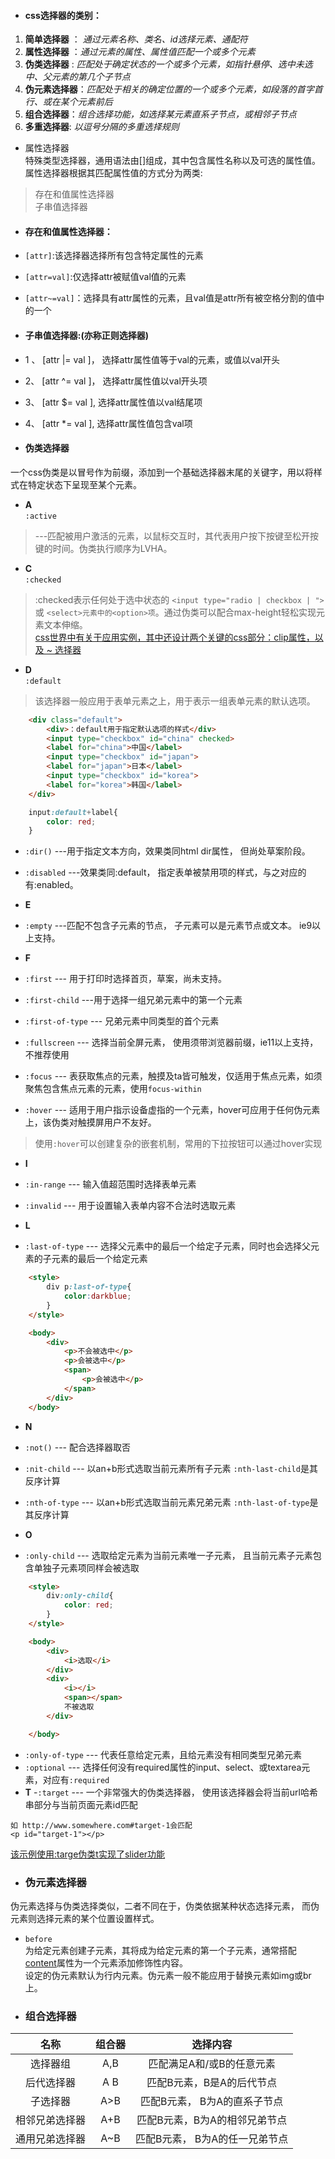 - #### css选择器的类别：  
<ol>
    <li> <strong>简单选择器</strong> ： <i>通过元素名称、类名、id选择元素、通配符</i></li>
    <li> <strong>属性选择器</strong> ：<i>通过元素的属性、属性值匹配一个或多个元素</i></li>
    <li> <strong>伪类选择器</strong> : <i>匹配处于确定状态的一个或多个元素，如指针悬停、选中未选中、父元素的第几个子节点</i></li>
    <li> <strong>伪元素选择器</strong>：<i>匹配处于相关的确定位置的一个或多个元素，如段落的首字首行、或在某个元素前后</i></li>
    <li><strong>组合选择器</strong>：<i>组合选择功能，如选择某元素直系子节点，或相邻子节点</i></li>
    <li><strong>多重选择器</strong>: <i>以逗号分隔的多重选择规则</i></li>
</ol>

- 属性选择器  
特殊类型选择器，通用语法由[]组成，其中包含属性名称以及可选的属性值。属性选择器根据其匹配属性值的方式分为两类:  
>存在和值属性选择器  
>子串值选择器  
      
- #### 存在和值属性选择器：    
- `[attr]`:该选择器选择所有包含特定属性的元素  
- `[attr=val]`:仅选择attr被赋值val值的元素  
- `[attr~=val]`：选择具有attr属性的元素，且val值是attr所有被空格分割的值中的一个  
  
- #### 子串值选择器:(亦称正则选择器)  
  
- 1 、 [attr |= val ]， 选择attr属性值等于val的元素，或值以val开头  
- 2、 [attr ^= val ]， 选择attr属性值以val开头项  
- 3、 [attr $= val ], 选择attr属性值以val结尾项  
- 4、 [attr *= val ], 选择attr属性值包含val项  
  
- #### 伪类选择器  
一个css伪类是以冒号作为前缀，添加到一个基础选择器末尾的关键字，用以将样式在特定状态下呈现至某个元素。  
  
- **A**  
`:active`   
>---匹配被用户激活的元素，以鼠标交互时，其代表用户按下按键至松开按键的时间。伪类执行顺序为LVHA。  
  
- **C**  
`:checked`  
>:checked表示任何处于选中状态的 `<input type="radio | checkbox | ">` 或 `<select>元素中的<option>项`。通过伪类可以配合max-height轻松实现元素文本伸缩。  
>[css世界中有关于应用实例，其中还设计两个关键的css部分：clip属性，以及 ~ 选择器](https://demo.cssworld.cn/3/3-2.php)  
  
- **D**  
`:default`  
>该选择器一般应用于表单元素之上，用于表示一组表单元素的默认选项。  
```html
    <div class="default">
        <div>：default用于指定默认选项的样式</div>
        <input type="checkbox" id="china" checked>
        <label for="china">中国</label>
        <input type="checkbox" id="japan">
        <label for="japan">日本</label>
        <input type="checkbox" id="korea">
        <label for="korea">韩国</label>
    </div>
```  
```css
    input:default+label{
        color: red;
    }
```  
- `:dir()` ---用于指定文本方向，效果类同html dir属性， 但尚处草案阶段。   
- `:disabled` ---效果类同:default， 指定表单被禁用项的样式，与之对应的有:enabled。  
  
- **E**  
- `:empty` ---匹配不包含子元素的节点， 子元素可以是元素节点或文本。 ie9以上支持。   
  
- **F**  
- `:first` --- 用于打印时选择首页，草案，尚未支持。  
- `:first-child` ---用于选择一组兄弟元素中的第一个元素  
- `:first-of-type` --- 兄弟元素中同类型的首个元素  
- `:fullscreen` --- 选择当前全屏元素， 使用须带浏览器前缀，ie11以上支持，不推荐使用  
- `:focus` --- 表获取焦点的元素，触摸及ta皆可触发，仅适用于焦点元素，如须聚焦包含焦点元素的元素，使用`focus-within`
- `:hover` --- 适用于用户指示设备虚指的一个元素，hover可应用于任何伪元素上，该伪类对触摸屏用户不友好。  
>使用`:hover`可以创建复杂的嵌套机制，常用的下拉按钮可以通过hover实现  
  
- **I**  
- `:in-range` --- 输入值超范围时选择表单元素  
- `:invalid` --- 用于设置输入表单内容不合法时选取元素    
  
- **L**  
- `:last-of-type` --- 选择父元素中的最后一个给定子元素，同时也会选择父元素的子元素的最后一个给定元素
```html
    <style>
        div p:last-of-type{
            color:darkblue;
        }
    </style>

    <body>
        <div>
            <p>不会被选中</p>
            <p>会被选中</p>
            <span>
                <p>会被选中</p>
            </span>
        </div>
    </body>

``` 
  
- **N**
- `:not()` --- 配合选择器取否  
- `:nit-child` --- 以an+b形式选取当前元素所有子元素  `:nth-last-child`是其反序计算  
- `:nth-of-type` --- 以an+b形式选取当前元素兄弟元素 `:nth-last-of-type`是其反序计算  
  
- **O**  
- `:only-child` --- 选取给定元素为当前元素唯一子元素， 且当前元素子元素包含单独子元素项同样会被选取  
```html
    <style>
        div:only-child{
            color: red;
        }
    </style>

    <body>
        <div>
            <i>选取</i>
        </div>
        <div>
            <i></i>
            <span></span>
            不被选取
        </div>

    </body>
```  
- `:only-of-type` --- 代表任意给定元素，且给元素没有相同类型兄弟元素  
- `:optional` --- 选择任何没有required属性的input、select、或textarea元素，对应有`:required`  
- **T**
-`:target` --- 一个非常强大的伪类选择器， 使用该选择器会将当前url哈希串部分与当前页面元素id匹配  
```
如 http://www.somewhere.com#target-1会匹配
<p id="target-1"></p>  
```  
[该示例使用:targe伪类t实现了slider功能](https://github.com/madmurphy/takefive.css/)  
  
- ### 伪元素选择器  
伪元素选择与伪类选择类似，二者不同在于，伪类依据某种状态选择元素， 而伪元素则选择元素的某个位置设置样式。  
  
- `before`  
为给定元素创建子元素，其将成为给定元素的第一个子元素，通常搭配[content](https://developer.mozilla.org/zh-CN/docs/Web/CSS/content)属性为一个元素添加修饰性内容。  
设定的伪元素默认为行内元素。伪元素一般不能应用于替换元素如img或br上。    
  
- ### 组合选择器  
|名称|组合器|选择内容|
|:--:|:--:|:--:|
|选择器组|A,B|匹配满足A和/或B的任意元素|
|后代选择器|A B|匹配B元素，B是A的后代节点|
|子选择器|A>B|匹配B元素， B为A的直系子节点|
|相邻兄弟选择器|A+B|匹配B元素，B为A的相邻兄弟节点|
|通用兄弟选择器|A~B|匹配B元素， B为A的任一兄弟节点|

